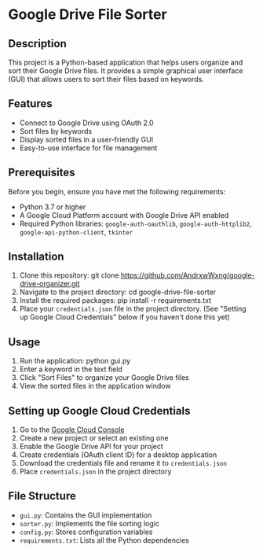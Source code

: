 # Google Drive File Sorter

## Description
This project is a Python-based application that helps users organize and sort their Google Drive files. It provides a simple graphical user interface (GUI) that allows users to sort their files based on keywords.

## Features
- Connect to Google Drive using OAuth 2.0
- Sort files by keywords
- Display sorted files in a user-friendly GUI
- Easy-to-use interface for file management

## Prerequisites
Before you begin, ensure you have met the following requirements:
- Python 3.7 or higher
- A Google Cloud Platform account with Google Drive API enabled
- Required Python libraries: `google-auth-oauthlib`, `google-auth-httplib2`, `google-api-python-client`, `tkinter`

## Installation
1. Clone this repository:
git clone https://github.com/AndrxwWxng/google-drive-organizer.git
2. Navigate to the project directory:
cd google-drive-file-sorter
3. Install the required packages:
pip install -r requirements.txt
4. Place your `credentials.json` file in the project directory. (See "Setting up Google Cloud Credentials" below if you haven't done this yet)

## Usage
1. Run the application:
python gui.py
2. Enter a keyword in the text field
3. Click "Sort Files" to organize your Google Drive files
4. View the sorted files in the application window

## Setting up Google Cloud Credentials
1. Go to the [Google Cloud Console](https://console.cloud.google.com/)
2. Create a new project or select an existing one
3. Enable the Google Drive API for your project
4. Create credentials (OAuth client ID) for a desktop application
5. Download the credentials file and rename it to `credentials.json`
6. Place `credentials.json` in the project directory

## File Structure
- `gui.py`: Contains the GUI implementation
- `sorter.py`: Implements the file sorting logic
- `config.py`: Stores configuration variables
- `requirements.txt`: Lists all the Python dependencies
